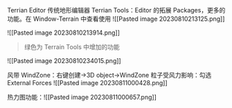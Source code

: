 Terrian Editor 传统地形编辑器
Terrian Tools：Editor 的拓展 Packages，更多的功能。在 Window-Terrain 中查看使用
![[Pasted image 20230810213125.png]]


![[Pasted image 20230810213914.png]]
>绿色为 Terrain Tools 中增加的功能

![[Pasted image 20230810234015.png]]

风带 WindZone：右键创建->3D object->WindZone
粒子受风力影响：勾选 External Forces ![[Pasted image 20230811000428.png]]

热力图功能：![[Pasted image 20230811000657.png]]